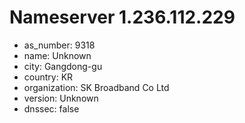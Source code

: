 # Nameserver 1.236.112.229

* as_number: 9318
* name: Unknown
* city: Gangdong-gu
* country: KR
* organization: SK Broadband Co Ltd
* version: Unknown
* dnssec: false
